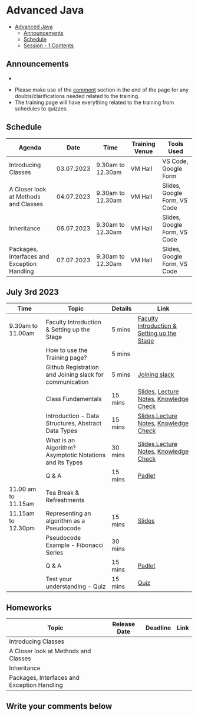 # Advanced Java

- [Advanced Java](#advanced-java)
  - [Announcements](#announcements)
  - [Schedule](#schedule)
  - [Session - 1 Contents](#july-3rd-2023)

## Announcements

<script>
  var countDownDate = new Date("Jul 3, 2023 09:30:00").getTime();
  var myfunc = setInterval(function() {
    var now = new Date().getTime();
    var timeleft = countDownDate - now;
        
    // Calculating the days, hours, minutes and seconds left
    var days = Math.floor(timeleft / (1000 * 60 * 60 * 24));
    var hours = Math.floor((timeleft % (1000 * 60 * 60 * 24)) / (1000 * 60 * 60));
    var minutes = Math.floor((timeleft % (1000 * 60 * 60)) / (1000 * 60));
    var seconds = Math.floor((timeleft % (1000 * 60)) / 1000);

    var lastDate = new Date("Jul 7, 2023 12:45:00");

    if(now<countDownDate){
      document.getElementById("time").innerHTML = 'The Training starts in ' + days + ' days ' + hours + ' hours ' + minutes + ' minutes ' + seconds + ' seconds <br /> <br />';
    } else if(now>=countDownDate && now<=lastDate){
      document.getElementById("time").innerHTML = 'The Training is LIVE! <br /> <br />';
    } else if(now>lastDate){
      document.getElementById("time").innerHTML = 'The Training is COMPLETED! <br /> <br />';
    }

  },1000);
</script>

<div>
  <ul>
    <li id='time'></li>
  </ul>
</div>

- Please make use of the [comment](#write-your-comments-below) section in the end of the page for any doubts/clarifications needed related to the training.
- The training page will have everything related to the training from schedules to quizzes.

## Schedule

| Agenda                                      | Date       | Time              | Training Venue | Tools Used                   |
| ------------------------------------------- | ---------- | ----------------- | -------------- | ---------------------------- |
| Introducing Classes                         | 03.07.2023 | 9.30am to 12.30am | VM Hall        | VS Code, Google Form         |
| A Closer look at Methods and Classes        | 04.07.2023 | 9.30am to 12.30am | VM Hall        | Slides, Google Form, VS Code |
| Inheritance                                 | 06.07.2023 | 9.30am to 12.30am | VM Hall        | Slides, Google Form, VS Code |
| Packages, Interfaces and Exception Handling | 07.07.2023 | 9.30am to 12.30am | VM Hall        | Slides, Google Form, VS Code |

## July 3rd 2023

| Time                | Topic                                                    | Details | Link                                                                                                         |
| ------------------- | -------------------------------------------------------- | ------- | ------------------------------------------------------------------------------------------------------------ |
| 9.30am to 11.00am   | Faculty Introduction & Setting up the Stage              | 5 mins  | [Faculty Introduction & Setting up the Stage](faculty.md)                                                    |
|                     | How to use the Training page?                            | 5 mins  |                                                                                                              |
|                     | Github Registration and Joining slack for communication  | 5 mins  | [Joining slack](https://join.slack.com/t/rvscas-workspace/shared_invite/zt-1mss74s1x-4hZOxPeIpd1Tp2mQXxipOg) |
|                     | Class Fundamentals                                       | 15 mins | [Slides](), [Lecture Notes](), [Knowledge Check]()                                                           |
|                     | Introduction - Data Structures, Abstract Data Types      | 15 mins | [Slides](),[Lecture Notes](), [Knowledge Check]()                                                            |
|                     | What is an Algorithm? Asymptotic Notations and its Types | 30 mins | [Slides](),[Lecture Notes](), [Knowledge Check]()                                                            |
|                     | Q & A                                                    | 15 mins | [Padlet](https://padlet.com/sathishdatascientist/oqf09oefydef834j)                                           |
| 11.00 am to 11.15am | Tea Break & Refreshments                                 |         |                                                                                                              |
| 11.15am to 12.30pm  | Representing an algorithm as a Pseudocode                | 15 mins | [Slides]()                                                                                                   |
|                     | Pseudocode Example - Fibonacci Series                    | 30 mins |                                                                                                              |
|                     | Q & A                                                    | 15 mins | [Padlet](https://padlet.com/sathishdatascientist/oqf09oefydef834j)                                           |
|                     | Test your understanding - Quiz                           | 15 mins | [Quiz]()                                                                                                     |

## Homeworks

| Topic                                       | Release Date | Deadline | Link |
| ------------------------------------------- | ------------ | -------- | ---- |
| Introducing Classes                         |              |          |      |
| A Closer look at Methods and Classes        |              |          |      |
| Inheritance                                 |              |          |      |
| Packages, Interfaces and Exception Handling |              |          |      |

## Write your comments below

<script 
        async
        src="https://utteranc.es/client.js"
        repo="casrvs/casrvs.github.io"
        issue-term="title"
        theme="github-light"
        crossorigin="anonymous"
></script>
